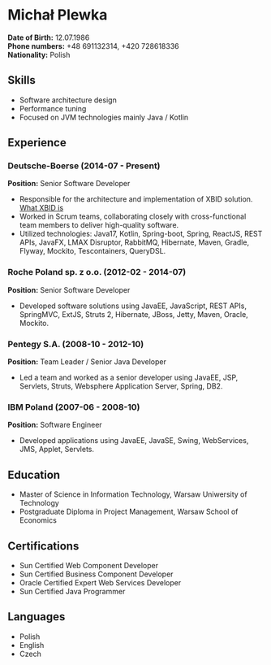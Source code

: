 # Michał Plewka

**Date of Birth:** 12.07.1986  
**Phone numbers:** +48 691132314, +420 728618336  
**Nationality:** Polish

## Skills

- Software architecture design
- Performance tuning
- Focused on JVM technologies mainly Java / Kotlin

## Experience

### Deutsche-Boerse (2014-07 - Present)
**Position:** Senior Software Developer

- Responsible for the architecture and implementation of XBID solution. [What XBID is](https://www.entsoe.eu/news/2018/06/14/european-cross-border-intraday-xbid-solution-and-10-local-implementation-projects-successful-go-live/)
- Worked in Scrum teams, collaborating closely with cross-functional team members to deliver high-quality software.
- Utilized technologies: Java17, Kotlin, Spring-boot, Spring, ReactJS, REST APIs, JavaFX, LMAX Disruptor, RabbitMQ, Hibernate, Maven, Gradle, Flyway, Mockito, Tescontainers, QueryDSL.

### Roche Poland sp. z o.o. (2012-02 - 2014-07)
**Position:** Senior Software Developer

- Developed software solutions using JavaEE, JavaScript, REST APIs, SpringMVC, ExtJS, Struts 2, Hibernate, JBoss, Jetty, Maven, Oracle, Mockito.

### Pentegy S.A. (2008-10 - 2012-10)
**Position:** Team Leader / Senior Java Developer

- Led a team and worked as a senior developer using JavaEE, JSP, Servlets, Struts, Websphere Application Server, Spring, DB2.

### IBM Poland (2007-06 - 2008-10)
**Position:** Software Engineer

- Developed applications using JavaEE, JavaSE, Swing, WebServices, JMS, Applet, Servlets.

## Education

- Master of Science in Information Technology, Warsaw Uniwersity of Technology
- Postgraduate Diploma in Project Management, Warsaw School of Economics

## Certifications

- Sun Certified Web Component Developer
- Sun Certified Business Component Developer
- Oracle Certified Expert Web Services Developer
- Sun Certified Java Programmer

## Languages

- Polish
- English
- Czech

